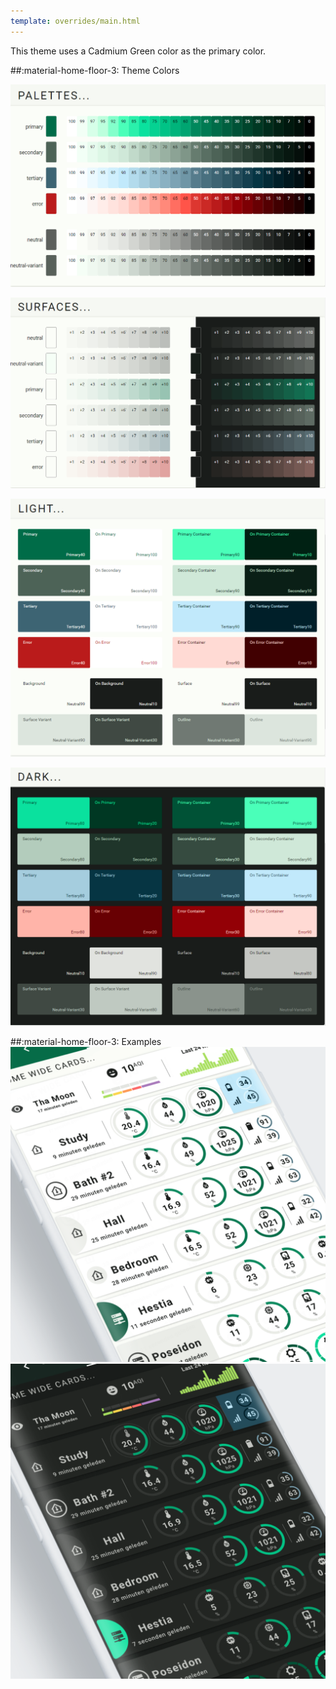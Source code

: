 ```yaml
---
template: overrides/main.html
---
```


This theme uses a Cadmium Green color as the primary color.

##:material-home-floor-3: Theme Colors


[![M3 Palettes]][M3 Palettes]

[![M3 Surfaces]][M3 Surfaces]

[![M3 Light]][M3 Light]

[![M3 Dark]][M3 Dark]

  [M3 Palettes]: ../assets/screenshots/m3-theme-02-palettes.png
  [M3 Surfaces]: ../assets/screenshots/m3-theme-02-surfaces.png
  [M3 Light]: ../assets/screenshots/m3-theme-02-light.png
  [M3 Dark]: ../assets/screenshots/m3-theme-02-dark.png
  

##:material-home-floor-3: Examples
[![M3 Example Light]][M3 Example Light]
[![M3 Example Dark]][M3 Example Dark]

  [M3 Example Light]: ../assets/screenshots/m3-example-02-light.png
  [M3 Example Dark]: ../assets/screenshots/m3-example-02-dark.png

